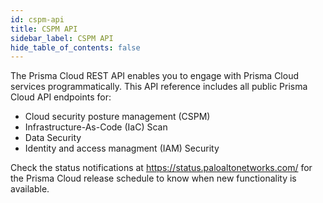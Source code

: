 ```yaml
---
id: cspm-api
title: CSPM API
sidebar_label: CSPM API
hide_table_of_contents: false
---
```


The Prisma Cloud REST API enables you to engage with Prisma Cloud services programmatically. This API reference includes all public Prisma Cloud API endpoints for:

* Cloud security posture management (CSPM)
* Infrastructure-As-Code (IaC) Scan
* Data Security
* Identity and access managment (IAM) Security

Check the status notifications at <https://status.paloaltonetworks.com/> for the Prisma Cloud release schedule to know when new functionality is available.
